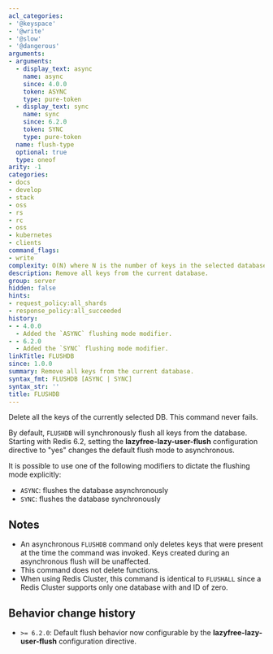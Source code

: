 ```yaml
---
acl_categories:
- '@keyspace'
- '@write'
- '@slow'
- '@dangerous'
arguments:
- arguments:
  - display_text: async
    name: async
    since: 4.0.0
    token: ASYNC
    type: pure-token
  - display_text: sync
    name: sync
    since: 6.2.0
    token: SYNC
    type: pure-token
  name: flush-type
  optional: true
  type: oneof
arity: -1
categories:
- docs
- develop
- stack
- oss
- rs
- rc
- oss
- kubernetes
- clients
command_flags:
- write
complexity: O(N) where N is the number of keys in the selected database
description: Remove all keys from the current database.
group: server
hidden: false
hints:
- request_policy:all_shards
- response_policy:all_succeeded
history:
- - 4.0.0
  - Added the `ASYNC` flushing mode modifier.
- - 6.2.0
  - Added the `SYNC` flushing mode modifier.
linkTitle: FLUSHDB
since: 1.0.0
summary: Remove all keys from the current database.
syntax_fmt: FLUSHDB [ASYNC | SYNC]
syntax_str: ''
title: FLUSHDB
---
```

Delete all the keys of the currently selected DB.
This command never fails.

By default, `FLUSHDB` will synchronously flush all keys from the database.
Starting with Redis 6.2, setting the **lazyfree-lazy-user-flush** configuration directive to "yes" changes the default flush mode to asynchronous.

It is possible to use one of the following modifiers to dictate the flushing mode explicitly:

* `ASYNC`: flushes the database asynchronously
* `SYNC`: flushes the database synchronously

## Notes

* An asynchronous `FLUSHDB` command only deletes keys that were present at the time the command was invoked. Keys created during an asynchronous flush will be unaffected.
* This command does not delete functions.
* When using Redis Cluster, this command is identical to `FLUSHALL` since a Redis Cluster supports only one database with and ID of zero.

## Behavior change history

*   `>= 6.2.0`: Default flush behavior now configurable by the **lazyfree-lazy-user-flush** configuration directive.
